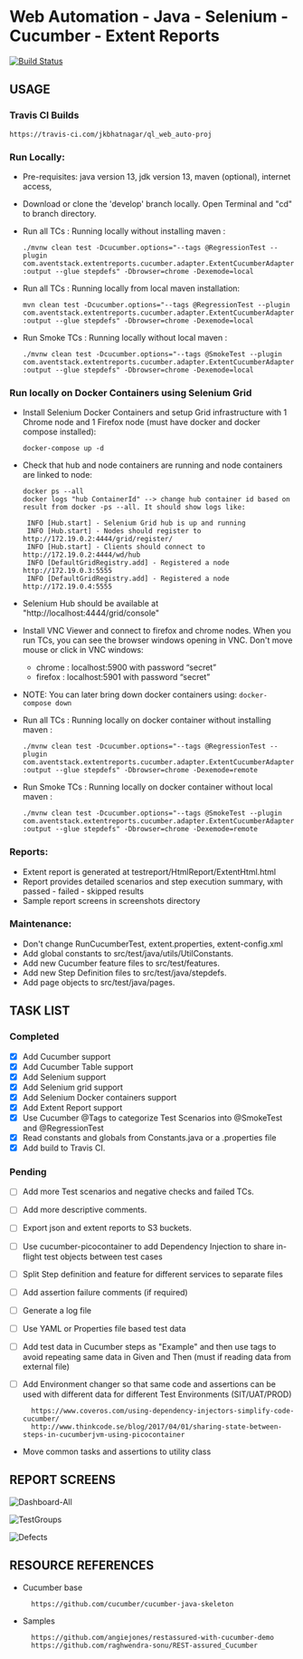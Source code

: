 # Web Automation - Java - Selenium - Cucumber - Extent Reports

[![Build Status](https://travis-ci.com/jkbhatnagar/ql_web_auto-proj.svg?branch=develop)](https://travis-ci.com/jkbhatnagar/ql_web_auto-proj)

## USAGE

### Travis CI Builds

    https://travis-ci.com/jkbhatnagar/ql_web_auto-proj
    

### Run Locally:
 - Pre-requisites: java version 13, jdk version 13, maven (optional), internet access, 
 - Download or clone the 'develop' branch locally. Open Terminal and "cd" to branch directory.
 - Run all TCs : Running locally without installing maven : 
 
     ```./mvnw clean test -Dcucumber.options="--tags @RegressionTest --plugin com.aventstack.extentreports.cucumber.adapter.ExtentCucumberAdapter:output --glue stepdefs" -Dbrowser=chrome -Dexemode=local```
 
 - Run all TCs : Running locally from local maven installation: 
 
    ```mvn clean test -Dcucumber.options="--tags @RegressionTest --plugin com.aventstack.extentreports.cucumber.adapter.ExtentCucumberAdapter:output --glue stepdefs" -Dbrowser=chrome -Dexemode=local```

 - Run Smoke TCs : Running locally without local maven : 
 
    ```./mvnw clean test -Dcucumber.options="--tags @SmokeTest --plugin com.aventstack.extentreports.cucumber.adapter.ExtentCucumberAdapter:output --glue stepdefs" -Dbrowser=chrome -Dexemode=local```

### Run locally on Docker Containers using Selenium Grid

 - Install Selenium Docker Containers and setup Grid infrastructure with 1 Chrome node and 1 Firefox node (must have docker and docker compose installed):
 
     ```docker-compose up -d```

 - Check that hub and node containers are running and node containers are linked to node:

     ```
     docker ps --all
     docker logs "hub ContainerId" --> change hub container id based on result from docker -ps --all. It should show logs like:
  
      INFO [Hub.start] - Selenium Grid hub is up and running
      INFO [Hub.start] - Nodes should register to http://172.19.0.2:4444/grid/register/
      INFO [Hub.start] - Clients should connect to http://172.19.0.2:4444/wd/hub
      INFO [DefaultGridRegistry.add] - Registered a node http://172.19.0.3:5555
      INFO [DefaultGridRegistry.add] - Registered a node http://172.19.0.4:5555
  
     ```

 - Selenium Hub should be available at "http://localhost:4444/grid/console"
 
 - Install VNC Viewer and connect to firefox and chrome nodes. When you run TCs, you can see the browser windows opening in VNC. Don't move mouse or click in VNC windows:
 
     - chrome : localhost:5900 with password “secret”
     - firefox : localhost:5901 with password “secret”
 
 - NOTE: You can later bring down docker containers using:
  ```docker-compose down```
    
 - Run all TCs : Running locally on docker container without installing maven : 
 
     ```./mvnw clean test -Dcucumber.options="--tags @RegressionTest --plugin com.aventstack.extentreports.cucumber.adapter.ExtentCucumberAdapter:output --glue stepdefs" -Dbrowser=chrome -Dexemode=remote```
     
 - Run Smoke TCs : Running locally on docker container without local maven : 
 
    ```./mvnw clean test -Dcucumber.options="--tags @SmokeTest --plugin com.aventstack.extentreports.cucumber.adapter.ExtentCucumberAdapter:output --glue stepdefs" -Dbrowser=chrome -Dexemode=remote```

### Reports:
 - Extent report is generated at testreport/HtmlReport/ExtentHtml.html
 - Report provides detailed scenarios and step execution summary, with passed - failed - skipped results
 - Sample report screens in screenshots directory

### Maintenance:
- Don't change RunCucumberTest, extent.properties, extent-config.xml
- Add global constants to src/test/java/utils/UtilConstants.
- Add new Cucumber feature files to src/test/features.
- Add new Step Definition files to src/test/java/stepdefs.
- Add page objects to src/test/java/pages.

## TASK LIST

### Completed
- [x] Add Cucumber support
- [x] Add Cucumber Table support
- [x] Add Selenium support
- [x] Add Selenium grid support
- [x] Add Selenium Docker containers support
- [x] Add Extent Report support
- [x] Use Cucumber @Tags to categorize Test Scenarios into @SmokeTest and @RegressionTest
- [x] Read constants and globals from Constants.java or a .properties file
- [x] Add build to Travis CI.

### Pending
- [ ] Add more Test scenarios and negative checks and failed TCs.
- [ ] Add more descriptive comments.
- [ ] Export json and extent reports to S3 buckets.
- [ ] Use cucumber-picocontainer to add Dependency Injection to share in-flight test objects between test cases
- [ ] Split Step definition and feature for different services to separate files
- [ ] Add assertion failure comments (if required)
- [ ] Generate a log file
- [ ] Use YAML or Properties file based test data
- [ ] Add test data in Cucumber steps as "Example" and then use <placeholder> tags to avoid repeating same data in Given and Then (must if reading data from external file)
- [ ] Add Environment changer so that same code and assertions can be used with different data for different Test Environments (SIT/UAT/PROD)

        https://www.coveros.com/using-dependency-injectors-simplify-code-cucumber/
        http://www.thinkcode.se/blog/2017/04/01/sharing-state-between-steps-in-cucumberjvm-using-picocontainer

- Move common tasks and assertions to utility class

## REPORT SCREENS

![Dashboard-All](/screenshots/Dashboard-All.png)

![TestGroups](/screenshots/TestGroups.png)

![Defects](/screenshots/Defects.png)


## RESOURCE REFERENCES
- Cucumber base

        https://github.com/cucumber/cucumber-java-skeleton

- Samples

        https://github.com/angiejones/restassured-with-cucumber-demo
        https://github.com/raghwendra-sonu/REST-assured_Cucumber

